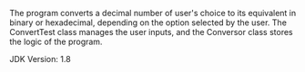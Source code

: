 The program converts a decimal number of user's choice to its equivalent in binary or hexadecimal, depending on the option selected by the user.
The ConvertTest class manages the user inputs, and the Conversor class stores the logic of the program.

JDK Version: 1.8
